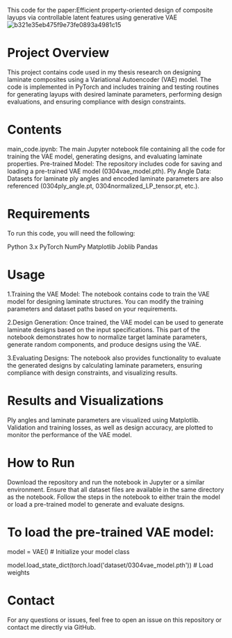 This code for the paper:Efficient property-oriented design of composite layups via controllable latent features using generative VAE
![b321e35eb475f9e73fe0893a4981c15](https://github.com/user-attachments/assets/ac446ea0-1390-46da-b2a0-1891ed4886d9)

# Project Overview
This project contains code used in my thesis research on designing laminate composites using a Variational Autoencoder (VAE) model. The code is implemented in PyTorch and includes training and testing routines for generating layups with desired laminate parameters, performing design evaluations, and ensuring compliance with design constraints.

# Contents
main_code.ipynb: The main Jupyter notebook file containing all the code for training the VAE model, generating designs, and evaluating laminate properties.
Pre-trained Model: The repository includes code for saving and loading a pre-trained VAE model (0304vae_model.pth).
Ply Angle Data: Datasets for laminate ply angles and encoded laminate parameters are also referenced (0304ply_angle.pt, 0304normalized_LP_tensor.pt, etc.).

# Requirements
To run this code, you will need the following:

Python 3.x
PyTorch
NumPy
Matplotlib
Joblib
Pandas

# Usage
1.Training the VAE Model: The notebook contains code to train the VAE model for designing laminate structures. You can modify the training parameters and dataset paths based on your requirements.

2.Design Generation: Once trained, the VAE model can be used to generate laminate designs based on the input specifications. This part of the notebook demonstrates how to normalize target laminate parameters, generate random components, and produce designs using the VAE.

3.Evaluating Designs: The notebook also provides functionality to evaluate the generated designs by calculating laminate parameters, ensuring compliance with design constraints, and visualizing results.

# Results and Visualizations
Ply angles and laminate parameters are visualized using Matplotlib.
Validation and training losses, as well as design accuracy, are plotted to monitor the performance of the VAE model.

# How to Run
Download the repository and run the notebook in Jupyter or a similar environment.
Ensure that all dataset files are available in the same directory as the notebook.
Follow the steps in the notebook to either train the model or load a pre-trained model to generate and evaluate designs.

# To load the pre-trained VAE model:
model = VAE()  # Initialize your model class

model.load_state_dict(torch.load('dataset/0304vae_model.pth'))  # Load weights

# Contact
For any questions or issues, feel free to open an issue on this repository or contact me directly via GitHub.
